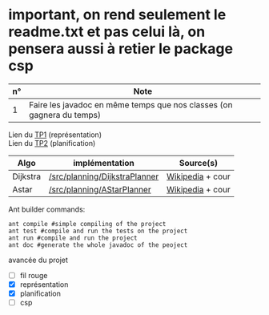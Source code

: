 # important, on rend seulement le readme.txt et pas celui là, on pensera aussi à retier le package csp


| n° | Note |
| --- | --- |
| 1 | Faire les javadoc en même temps que nos classes (on gagnera du temps) |  

Lien du [TP1](https://ecampus.unicaen.fr/pluginfile.php/1250252/mod_resource/content/2/tp_representation.pdf) (représentation)  
Lien du [TP2](https://ecampus.unicaen.fr/pluginfile.php/1250252/mod_resource/content/2/tp_representation.pdf) (planification)  

| Algo | implémentation | Source(s) |
| --- | --- | --- |
| Dijkstra | [/src/planning/DijkstraPlanner](https://github.com/b3rt1ng/Aide-la-d-cision/blob/master/src/planning/DijkstraPlanner.java) | [Wikipedia](https://en.wikipedia.org/wiki/Dijkstra%27s_algorithm) + cour |
| Astar | [/src/planning/AStarPlanner](https://github.com/b3rt1ng/Aide-la-d-cision/blob/master/src/planning/AStarPlanner.java) |  [Wikipedia](https://en.wikipedia.org/wiki/A*_search_algorithm) + cour |  

Ant builder commands:
```
ant compile #simple compiling of the project
ant test #compile and run the tests on the project
ant run #compile and run the project
ant doc #generate the whole javadoc of the peoject
```
avancée du projet
- [ ] fil rouge
- [x] représentation
- [x] planification
- [ ] csp
